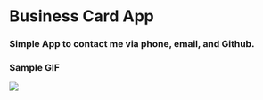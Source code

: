 # Business Card App
### Simple App to contact me via phone, email, and Github.

### Sample GIF
![](businessCardApp.gif)
